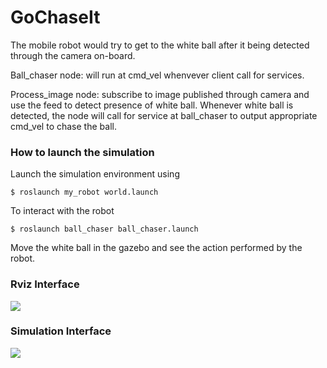 # GoChaseIt
The mobile robot would try to get to the white ball after it being detected through the camera on-board. 

Ball_chaser node: will run at cmd_vel whenvever client call for services.

Process_image node: subscribe to image published through camera and use the feed to detect presence of white ball. Whenever white ball is detected, the node will call for service at ball_chaser to output appropriate cmd_vel to chase the ball.

### How to launch the simulation
Launch the simulation environment using 
```
$ roslaunch my_robot world.launch
``` 

To interact with the robot
```
$ roslaunch ball_chaser ball_chaser.launch
```

Move the white ball in the gazebo and see the action performed by the robot.

### Rviz Interface
![](https://github.com/angcx1997/GoChaseIt/blob/main/img/Rviz_setting.png)

### Simulation Interface
![](https://github.com/angcx1997/GoChaseIt/blob/main/img/gazebo.png)
